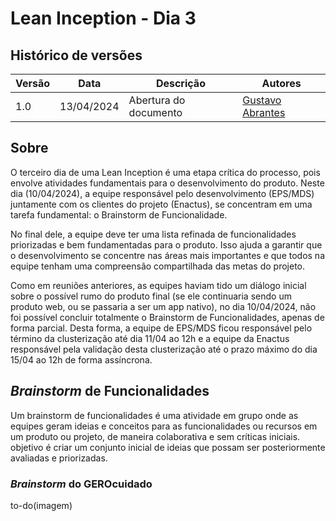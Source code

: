 # Lean Inception - Dia 3

## Histórico de versões

| Versão | Data       | Descrição | Autores |
| ------ | ---------- | --------- | ------- |
| 1.0    | 13/04/2024 | Abertura do documento | [Gustavo Abrantes ](https://github.com/GustaaSZ) |

## Sobre

O terceiro dia de uma Lean Inception é uma etapa crítica do processo, pois envolve atividades fundamentais para o desenvolvimento do produto. Neste dia (10/04/2024), a equipe responsável pelo desenvolvimento (EPS/MDS) juntamente com os clientes do projeto (Enactus), se concentram em uma tarefa fundamental: o Brainstorm de Funcionalidade.

No final dele, a equipe deve ter uma lista refinada de funcionalidades priorizadas e bem fundamentadas para o produto. Isso ajuda a garantir que o desenvolvimento se concentre nas áreas mais importantes e que todos na equipe tenham uma compreensão compartilhada das metas do projeto.

Como em reuniões anteriores, as equipes haviam tido um diálogo inicial sobre o possível rumo do produto final (se ele continuaria sendo um produto web, ou se passaria a ser um app nativo), no dia 10/04/2024, não foi possível concluir totalmente o Brainstorm de Funcionalidades, apenas de forma parcial. Desta forma, a equipe de EPS/MDS ficou responsável pelo término da clusterização até dia 11/04 ao 12h e a equipe da Enactus responsável pela validação desta clusterização até o prazo máximo do dia 15/04 ao 12h de forma assíncrona.

## *Brainstorm* de Funcionalidades
Um brainstorm de funcionalidades é uma atividade em grupo onde as equipes geram ideias e conceitos para as funcionalidades ou recursos em um produto ou projeto, de maneira colaborativa e sem críticas iniciais. objetivo é criar um conjunto inicial de ideias que possam ser posteriormente avaliadas e priorizadas.

### *Brainstorm* do GEROcuidado

to-do(imagem)